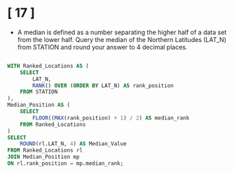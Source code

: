 # [ 17 ]

- A median is defined as a number separating the higher half of a data set from the lower half. Query the median of the Northern Latitudes (LAT_N) from STATION and round your answer to 4 decimal places.

```sql

WITH Ranked_Locations AS (
    SELECT 
        LAT_N,
        RANK() OVER (ORDER BY LAT_N) AS rank_position
    FROM STATION
),
Median_Position AS ( 
    SELECT 
        FLOOR((MAX(rank_position) + 1) / 2) AS median_rank
    FROM Ranked_Locations
)
SELECT 
    ROUND(rl.LAT_N, 4) AS Median_Value 
FROM Ranked_Locations rl
JOIN Median_Position mp
ON rl.rank_position = mp.median_rank;

```
